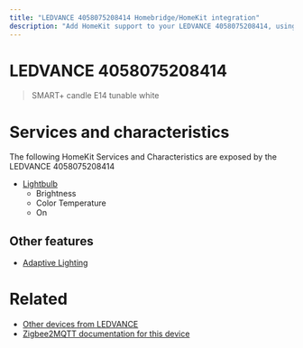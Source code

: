 ```yaml
---
title: "LEDVANCE 4058075208414 Homebridge/HomeKit integration"
description: "Add HomeKit support to your LEDVANCE 4058075208414, using Homebridge, Zigbee2MQTT and homebridge-z2m."
---
```

<!---
This file has been GENERATED using src/docgen/docgen.ts
DO NOT EDIT THIS FILE MANUALLY!
-->
# LEDVANCE 4058075208414
> SMART+ candle E14 tunable white


# Services and characteristics
The following HomeKit Services and Characteristics are exposed by
the LEDVANCE 4058075208414

* [Lightbulb](../../light.md)
  * Brightness
  * Color Temperature
  * On

## Other features
* [Adaptive Lighting](../../light.md)

# Related
* [Other devices from LEDVANCE](../index.md#ledvance)
* [Zigbee2MQTT documentation for this device](https://www.zigbee2mqtt.io/devices/4058075208414.html)
